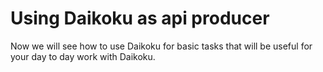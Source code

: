 # Using Daikoku as api producer

Now we will see how to use Daikoku for basic tasks that will be useful for your day to day work with Daikoku.